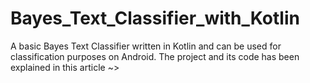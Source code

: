 # Bayes_Text_Classifier_with_Kotlin
A basic Bayes Text Classifier written in Kotlin and can be used for classification purposes on Android. 
The project and its code has been explained in this article ~> 
